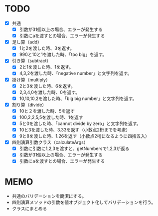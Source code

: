 # TODO
- [x] 共通
  - [x] 引数が31個以上の場合、エラーが発生する
  - [x] 引数にaを渡すとの場合、エラーが発生する
- [x] 足し算（add）
  - [x] 1と2を渡した時、3を返す。
  - [x] 990と10と1を渡した時、「too big」を返す。
- [x] 引き算（subtract）
  - [x] 2と1を渡した時、1を返す。
  - [x] 4,3,2を渡した時、「negative number」と文字列を返す。
- [x] 掛け算（multiply）
  - [x] 2と3を渡した時、6を返す。
  - [x] 2,3,4,0を渡した時、0を返す。
  - [x] 10,10,10,2を渡した時、「big big number」と文字列を返す。
- [x] 割り算（divide）
  - [x] 10と２を渡した時、5を返す
  - [x] 100,2,2,5,5を渡した時、1を返す
  - [x] 5と0を渡した時、「cannot divide by zero」と文字列を返す。
  - [x] 10と3️を渡した時、3.33を返す（小数点2桁までを考慮）
  - [x] 9と8を渡した時、1.26を返す（小数点2桁になるように四捨五入）
- [x] 四則演算引数クラス（calculateArgs）
  - [x] 引数に引数に1,2,3を渡すと、getNumbersで1,2,3が返る
  - [x] 引数が31個以上の場合、エラーが発生する
  - [x] 引数にaを渡すとの場合、エラーが発生する

# MEMO
-  共通のバリデーションを簡潔にする。
  - 四則演算メソッドの引数を値オブジェクト化してバリデーションを行う。
- クラスにまとめる

